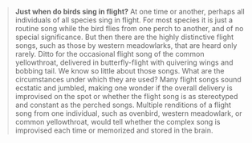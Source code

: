 > **Just when do birds sing in flight?** At one time or another, perhaps
> all individuals of all species sing in flight. For most species it is
> just a routine song while the bird flies from one perch to another,
> and of no special significance. But then there are the highly
> distinctive flight songs, such as those by western meadowlarks, that
> are heard only rarely. Ditto for the occasional flight song of the
> common yellowthroat, delivered in butterfly-flight with quivering
> wings and bobbing tail. We know so little about those songs. What are
> the circumstances under which they are used? Many flight songs sound
> ecstatic and jumbled, making one wonder if the overall delivery is
> improvised on the spot or whether the flight song is as stereotyped
> and constant as the perched songs. Multiple renditions of a flight
> song from one individual, such as ovenbird, western meadowlark, or
> common yellowthroat, would tell whether the complex song is improvised
> each time or memorized and stored in the brain.

